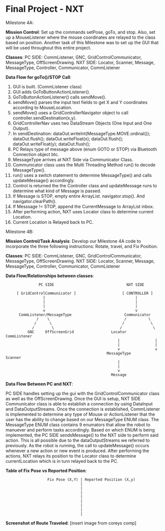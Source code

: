 Final Project - NXT
===================

Milestone 4A:

**Mission Control**: Set up the commands setPose, goTo, and stop. Also, set up a MouseListener where the mouse 
coordinates are relayed to the class based on position. Another task of this Milestone was to 
set up the GUI that will be used throughout this entire project. 
                       
**Classes**: 
PC SIDE: CommListener, GNC, GridControlCommunicator, MessageType, OffScreenDrawing.
NXT SIDE: Locator, Scanner, Message, MessageType, Controller, Communicator, CommListener
               
**Data Flow for goTo()/STOP Call**:
    
1. GUI is built. (CommListener class)
2. GUI adds GoToButtonActionListener().
3. GoToButtonActionListener() calls sendMove().
4. sendMove() parses the input text fields to get X and Y coordinates according to MouseLocation. 
5. sendMove() uses a GridControllerNavigator object to call controller.sendDestination(x,y).
6. GridControllerNav uses two DataStream Objects (One Input and One Output).
7. In sendDestination:  dataOut.writeInt(MessageType.MOVE.ordinal());
                        dataOut.flush();
                        dataOut.writeFloat(x);
                        dataOut.flush();
                        dataOut.writeFloat(y);
                        dataOut.flush();
3. PC Relays type of message above (enum GOTO or STOP) via Bluetooth Connection object btc.
4. MessageType arrives at NXT Side via Communicator Class.
5. Communicator class uses the Multi Threading Method run() to decode MessageType().
6. run() uses a switch statement to determine MessageType() and calls updateMessage() accordingly.
7. Control is returned the the Controller class and updateMessage runs to determine what kind of Message is passed.
8. If Message is STOP, empty entire ArrayList<Message>. navigator.stop(). And navigator.clearPath().
9. If Messsage != STOP, append the CurrentMessage to ArrayList<Message> inbox. 
7. After performing action, NXT uses Locator class to determine current Location.
8. Current Location is Relayed back to PC.
            
    

Milestone 4B:

**Mission Control/Task Analysis**: Develop our Milestone 4A code to incorporate the three following instructions: Rotate, travel,
and Fix Position. 

**Classes**: 
PC SIDE: CommListener, GNC, GridControlCommunicator, MessageType, OffScreenDrawing.
NXT SIDE: Locator, Scanner, Message, MessageType, Controller, Communicator, CommListener
                       
**Data Flow/Relationships between classes**:

                   PC SIDE                                 NXT SIDE
                               
         [ GridControlCommunicator ]                     [ CONTROLLER ]
                     |                                         |
                     |                                         |
                     |                                         |
                     v                                         v
          CommListener/MessageType                        Communicator
                  /    \                                  /          \
                 /      \                                /            \
                /        \                              /              \
              GNC     OffScreenGrid                 Locator        CommListener
                                                       |                |
                                                       |                |
                                                       v                v
                                                  MessageType        Scanner
                                                       |
                                                       |
                                                       v
                                                    Message




**Data Flow Between PC and NXT**: 

PC SIDE handles setting up the gui with the GridControlCommunicator class as well as the OffScreenDrawing.
Once the GUI is setup, NXT SIDE Communicator class is able to establish a connection by using DataInput
and DataOutputStreams. Once the connection is established, CommListener is implemented to determine any type of
Mouse or ActionListener that the user has the ability to change based on our MessageType ENUM class. The MessageType
ENUM class contains 9 enumators that allow the robot to manuever and perform tasks accordingly. Based on which ENUM is
being implemented, the PC SIDE sendsMessage() to the NXT side to perform said action. This is all possible due to the
dataOutputStreams we referred to previously. As the robot is running, the call to updateMessage() occurs whenever a new action
or new event is produced. After performing the actions, NXT relays its position to the Locator class to determine currentLocation
which is in turn relayed back to the PC.


**Table of Fix Pose vs Reported Position**: 

                       Fix Pose (X,Y) | Reported Position (X,y)
                                      |
                                      |
                                      |
                                      |
                                      |
                                      |
                                      |
                                      |
               

**Screenshot of Route Traveled**: 
[insert image from coreys comp]

